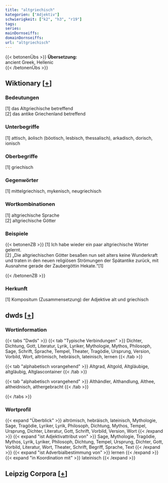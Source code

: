 ```yaml
---
title: "altgriechisch"
kategorien: ["Adjektiv"]
schwierigkeit: ["k2", "h3", "r19"]
tags:
series:
mainDornseiffs:
domainDornseiffs:
url: "altgriechisch"
---
```


{{< betonenÜbs >}}
**Übersetzung:**  
ancient  Greek, Hellenic  
{{< /betonenÜbs >}}

## Wiktionary [[+](https://de.wiktionary.org/wiki/altgriechisch)]

### Bedeutungen
[1] das Altgriechische betreffend  
[2] das antike Griechenland betreffend  

### Unterbegriffe
[1] attisch, äolisch (böotisch, lesbisch, thessalisch), arkadisch, dorisch, ionisch  

### Oberbegriffe
[1] griechisch  

### Gegenwörter
[1] mittelgriechisch, mykenisch, neugriechisch  

### Wortkombinationen
[1] altgriechische Sprache  
[2] altgriechische Götter  

### Beispiele
{{< betonenZB >}}
[1] Ich habe wieder ein paar altgriechische Wörter gelernt.  
[2] „Die altgriechischen Götter besaßen nun seit alters keine Wunderkraft und traten in den neuen religiösen Strömungen der Spätantike zurück, mit Ausnahme gerade der Zaubergöttin Hekate.“[1]  

{{< /betonenZB >}}
### Herkunft
[1] Kompositum (Zusammensetzung) der Adjektive alt und griechisch  



## dwds [[+](https://www.dwds.de/wb/altgriechisch)]

### Wortinformation
{{< tabs "Dwds" >}}
{{< tab "Typische Verbindungen" >}}
Dichter, Dichtung, Gott, Literatur, Lyrik, Lyriker, Mythologie, Mythos, Philosoph, Sage, Schrift, Sprache, Tempel, Theater, Tragödie, Ursprung, Version, Vorbild, Wort, altrömisch, hebräisch, lateinisch, lernen
{{< /tab >}}

{{< tab "alphabetisch vorangehend" >}}
Altgrad, Altgold, Altgläubige, altgläubig, Altglascontainer
{{< /tab >}}

{{< tab "alphabetisch vorangehend" >}}
Althändler, Althandlung, Althee, altheidnisch, althergebracht
{{< /tab >}}

{{< /tabs >}}

### Wortprofil
{{< expand "Überblick" >}} altrömisch, hebräisch, lateinisch, Mythologie, Sage, Tragödie, Lyriker, Lyrik, Philosoph, Dichtung, Mythos, Tempel, Ursprung, Dichter, Literatur, Gott, Schrift, Vorbild, Version, Wort {{< /expand >}}
{{< expand "ist Adjektivattribut von" >}} Sage, Mythologie, Tragödie, Mythos, Lyrik, Lyriker, Philosoph, Dichtung, Tempel, Ursprung, Dichter, Gott, Vorbild, Literatur, Wort, Theater, Schrift, Begriff, Sprache, Text {{< /expand >}}
{{< expand "ist Adverbialbestimmung von" >}} lernen {{< /expand >}}
{{< expand "in Koordination mit" >}} lateinisch {{< /expand >}}

## Leipzig Corpora [[+](https://corpora.uni-leipzig.de/en/res?word=altgriechisch&corpusId=deu_newscrawl-public_2018)]

